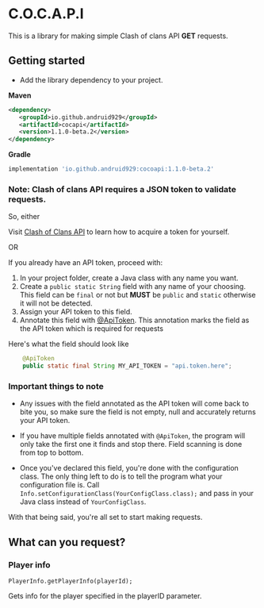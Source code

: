 # C.O.C.A.P.I

This is a library for making simple Clash of clans API **GET** requests.

## Getting started

- Add the library dependency to your project.

**Maven**
```xml
<dependency>
   <groupId>io.github.andruid929</groupId>
   <artifactId>cocapi</artifactId>
   <version>1.1.0-beta.2</version>
</dependency>
```

**Gradle**
```groovy
implementation 'io.github.andruid929:cocoapi:1.1.0-beta.2'
```

### Note: Clash of clans API requires a JSON token to validate requests.

So, either

Visit [Clash of Clans API](https://developer.clashofclans.com/#/getting-started) to learn how to acquire a token for yourself.

OR

If you already have an API token, proceed with:

1. In your project folder, create a Java class with any name you want.
2. Create a ``public static String`` field with any name of your choosing. This field can be ``final`` or not but **MUST**
   be ``public`` and ``static``
   otherwise it will not be detected.
3. Assign your API token to this field.
4. Annotate this field with [@ApiToken](src/main/java/io/github/andruid929/cocapi/annotation/ApiToken.java). This annotation
   marks the field as the API token which is required for
   requests

Here's what the field should look like

 ```java
     @ApiToken
     public static final String MY_API_TOKEN = "api.token.here";
 ```

### Important things to note

- Any issues with the field annotated as the API token will come back to bite you,
so make sure the field is not empty, null and accurately returns your API token.

- If you have multiple fields annotated with ```@ApiToken```, the program will only take the first one it finds and stop
there.
Field scanning is done from top to bottom.

- Once you've declared this field, you're done with the configuration class.
The only thing left to do is to tell the program what your configuration file is. Call ```Info.setConfigurationClass(YourConfigClass.class);```
and pass in your Java class instead of ```YourConfigClass```.

With that being said, you're all set to start making requests.

## What can you request?

### Player info

```PlayerInfo.getPlayerInfo(playerId);```

Gets info for the player specified in the playerID parameter.
